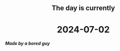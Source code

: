<h2 align=center>The day is currently</h2>
<h1 align=center><!--TIME BEGIN-->2024-07-02<!--TIME END--></h1>
<h5>Made by a bored guy</h5>
